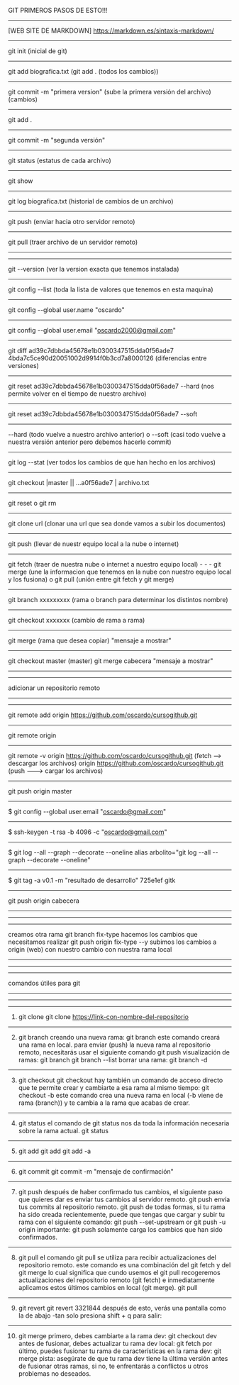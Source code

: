 GIT PRIMEROS PASOS DE ESTO!!!

- - -
[WEB SITE DE MARKDOWN] https://markdown.es/sintaxis-markdown/
- - -
git init (inicial de git)
- - -
git add biografica.txt (git add . (todos los cambios))
- - -
git commit -m "primera version" (sube la primera versión del archivo)
(cambios)
- - -
git add .
- - -
git commit -m "segunda versión"
- - -
git status (estatus de cada archivo)
- - -
git show
* * *
git log biografica.txt (historial de cambios de un archivo)
- - -
git push (enviar hacia otro servidor remoto)
- - -
git pull (traer archivo de un servidor remoto)
- - -
* * *
git --version  (ver la version exacta que tenemos instalada)
- - -
git config --list (toda la lista de valores que tenemos en esta maquina)
- - -
git config --global user.name "oscardo"
- - -
git config --global user.email "oscardo2000@gmail.com"
- - -
git diff ad39c7dbbda45678e1b0300347515dda0f56ade7 4bda7c5ce90d20051002d9914f0b3cd7a8000126 (diferencias entre versiones)
- - -
git reset ad39c7dbbda45678e1b0300347515dda0f56ade7 --hard (nos permite volver en el tiempo de nuestro archivo)  
- - -
git reset ad39c7dbbda45678e1b0300347515dda0f56ade7 --soft 
- - -
--hard (todo vuelve a nuestro archivo anterior) o --soft (casi todo vuelve a nuestra versión anterior pero debemos hacerle commit)
- - -
git log --stat (ver todos los cambios de que han hecho en los archivos)
- - -
git checkout |master || ...a0f56ade7 | archivo.txt 
- - -
git reset o git rm
- - -
git clone url (clonar una url que sea donde vamos a subir los documentos)
- - -
git push (llevar de nuestr equipo local a la nube o internet)
- - -
git fetch (traer de nuestra nube o internet a nuestro equipo local)
	- - -
	git merge (une la informacion que tenemos en la nube con nuestro equipo local y los fusiona)
	o
	git pull (unión entre git fetch y git merge)
- - -
git branch xxxxxxxxx (rama o branch para determinar los distintos nombre)
- - -
git checkout xxxxxxx (cambio de rama a rama)
- - -
git merge (rama que desea copiar) "mensaje a mostrar"
- - -
git checkout master
(master) git merge cabecera "mensaje a mostrar"
- - -
* * *
adicionar un repositorio remoto 
- - -
* * *
git remote add origin https://github.com/oscardo/cursogithub.git
- - -
git remote 
	origin
- - -
git remote -v
origin  https://github.com/oscardo/cursogithub.git (fetch --> descargar los archivos)
origin  https://github.com/oscardo/cursogithub.git (push ---> cargar los archivos)
- - -
git push origin master
- - -
$ git config --global user.email "oscardo@gmail.com"
- - -
$ ssh-keygen -t rsa -b 4096 -c "oscardo@gmail.com"
- - -
$ git log --all --graph --decorate --oneline
alias arbolito="git log --all --graph --decorate --oneline"
- - -
$ git tag -a v0.1 -m "resultado de desarrollo" 725e1ef
gitk
- - -
git push origin cabecera
- - -
- - -
- - -
 creamos otra rama 
 git branch fix-type
 hacemos los cambios que necesitamos realizar
 git push origin fix-type --y subimos los cambios a origin (web) con nuestro cambio con nuestra rama local
 - - -
 - - -
 - - -
comandos útiles para git
- - -
- - -
- - -
1. git clone
 git clone <https://link-con-nombre-del-repositorio>
- - -
2. git branch
 creando una nueva rama:
  git branch <nombre-de-la-rama>
 este comando creará una rama en local. para enviar (push) la nueva rama al repositorio remoto, necesitarás usar el siguiente comando
  git push <nombre-remoto> <nombre-rama>
 visualización de ramas:
  git branch
  git branch --list
 borrar una rama:
  git branch -d <nombre-de-la-rama>
- - -
3. git checkout
 git checkout <nombre-de-la-rama>
hay también un comando de acceso directo que te permite crear y cambiarte a esa rama al mismo tiempo:
 git checkout -b <nombre-de-tu-rama> 
este comando crea una nueva rama en local (-b viene de rama (branch)) y te cambia a la rama que acabas de crear.
- - -
4. git status
el comando de git status nos da toda la información necesaria sobre la rama actual.
 git status	
- - -
5. git add
 git add <archivo>
 git add -a
- - -
6. git commit
 git commit -m "mensaje de confirmación"
- - -
7. git push
después de haber confirmado tus cambios, el siguiente paso que quieres dar es enviar tus cambios al servidor remoto. git push envía tus commits al repositorio remoto.
 git push <nombre-remoto> <nombre-de-tu-rama>
de todas formas, si tu rama ha sido creada recientemente, puede que tengas que cargar y subir tu rama con el siguiente comando:
 git push --set-upstream <nombre-remoto> <nombre-de-tu-rama>
or 
 git push -u origin <nombre-de-tu-rama>
importante: git push solamente carga los cambios que han sido confirmados.
- - -
8. git pull
el comando git pull se utiliza para recibir actualizaciones del repositorio remoto. este comando es una combinación del git fetch y del git merge lo cual significa que cundo usemos el git pull recogeremos actualizaciones del repositorio remoto (git fetch) e inmediatamente aplicamos estos últimos cambios en local (git merge).
 git pull <nombre-remoto>
- - -
9. git revert
 git revert 3321844
después de esto, verás una pantalla como la de abajo -tan solo presiona shift + q para salir:
- - -
10. git merge
 primero, debes cambiarte a la rama dev:
	git checkout dev
antes de fusionar, debes actualizar tu rama dev local:
    git fetch
por último, puedes fusionar tu rama de características en la rama dev:
	git merge <nombre-de-la-rama>
pista: asegúrate de que tu rama dev tiene la última versión antes de fusionar otras ramas, si no, te enfrentarás a conflictos u otros problemas no deseados.
